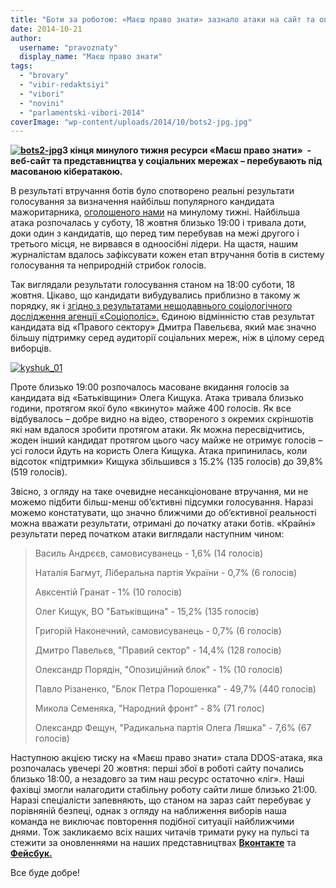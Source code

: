 ```yaml
---
title: "Боти за роботою: «Маєш право знати» зазнало атаки на сайт та опитування ВКонтакте"
date: 2014-10-21
author: 
  username: "pravoznaty"
  display_name: "Маєш право знати"
tags: 
  - "brovary"
  - "vibir-redaktsiyi"
  - "vibori"
  - "novini"
  - "parlamentski-vibori-2014"
coverImage: "wp-content/uploads/2014/10/bots2-jpg.jpg"
---
```


**[![bots2-jpg](https://mpz.brovary.org/wp-content/uploads/2014/10/bots2-jpg.jpg)](https://mpz.brovary.org/wp-content/uploads/2014/10/bots2-jpg.jpg)З кінця минулого тижня ресурси «Маєш право знати»  - веб-сайт та представництва у соціальних мережах – перебувають під масованою кібератакою.**

В результаті втручання ботів було спотворено реальні результати голосування за визначення найбільш популярного кандидата мажоритарника, [оголошеного нами](https://mpz.brovary.org/kogo-pidtrimuye-internet-peredviborche-onlayn-opituvannya-vid-mpz/) на минулому тижні. Найбільша атака розпочалась у суботу, 18 жовтня близько 19:00 і тривала доти, доки один з кандидатів, що перед тим перебував на межі другого і третього місця, не вирвався в одноосібні лідери. На щастя, нашим журналістам вдалось зафіксувати кожен етап втручання ботів в систему голосування та неприродній стрибок голосів.

Так виглядали результати голосування станом на 18:00 суботи, 18 жовтня. Цікаво, що кандидати вибудувались приблизно в такому ж порядку, як і [згідно з результатами нещодавнього соціологічного дослідження агенції «Соціополіс».](https://mpz.brovary.org/sotsiopolis-elektoralna-situatsiya-u-viborchomu-okruzi-97-na-pochatku-zhovtnya-2014-roku/) Єдиною відмінністю став результат кандидата від «Правого сектору» Дмитра Павельєва, який має значно більшу підтримку серед аудиторії соціальних мереж, ніж в цілому серед виборців.

[![kyshuk_01](https://mpz.brovary.org/wp-content/uploads/2014/10/kyshuk_01.jpg)](https://mpz.brovary.org/wp-content/uploads/2014/10/kyshuk_01.jpg)

Проте близько 19:00 розпочалось масоване вкидання голосів за кандидата від «Батьківщини» Олега Кищука. Атака тривала близько години, протягом якої було «вкинуто» майже 400 голосів. Як все відбувалось – добре видно на відео, створеного з окремих скріншотів які нам вдалося зробити протягом атаки. Як можна пересвідчитись, жоден інший кандидат протягом цього часу майже не отримує голосів – усі голоси йдуть на користь Олега Кищука. Атака припинилась, коли відсоток «підтримки» Кищука збільшився з 15.2% (135 голосів) до 39,8% (519 голосів).

Звісно, з огляду на таке очевидне несанкціоноване втручання, ми не можемо підбити більш-менш об’єктивні підсумки голосування. Наразі можемо констатувати, що значно ближчими до об’єктивної реальності можна вважати результати, отримані до початку атаки ботів. «Крайні» результати перед початком атаки виглядали наступним чином:

> Василь Андрєєв, самовисуванець - 1,6% (14 голосів)
> 
> Наталія Багмут, Ліберальна партія України - 0,7% (6 голосів)
> 
> Авксентій Гранат - 1% (10 голосів)
> 
> Олег Кищук, ВО "Батьківщина" - 15,2% (135 голосів)
> 
> Григорій Наконечний, самовисуванець - 0,7% (6 голосів)
> 
> Дмитро Павельєв, "Правий сектор" - 14,4% (128 голосів)
> 
> Олександр Порядін, "Опозиційний блок" - 1% (10 голосів)
> 
> Павло Різаненко, "Блок Петра Порошенка" - 49,7% (440 голосів)
> 
> Микола Семеняка, "Народний фронт" - 8% (71 голос)
> 
> Олександр Фещун, "Радикальна партія Олега Ляшка" - 7,6% (67 голосів)

Наступною акцією тиску на «Маєш право знати» стала DDOS-атака, яка розпочалась увечері 20 жовтня: перші збої в роботі сайту почались близько 18:00, а незадовго за тим наш ресурс остаточно «ліг». Наші фахівці змогли налагодити стабільну роботу сайти лише близько 21:00. Наразі спеціалісти запевняють, що станом на зараз сайт перебуває у порівняній безпеці, однак з огляду на наближення виборів наша команда не виключає повторення подібної ситуації найближчими днями. Тож закликаємо всіх наших читачів тримати руку на пульсі та стежити за оновленнями на наших представництвах [**Вконтакте**](https://vk.com/pravo.znaty.brovary) та [**Фейсбук.**](https://www.facebook.com/pravo.znaty.brovary?ref=bookmarks)

Все буде добре!
